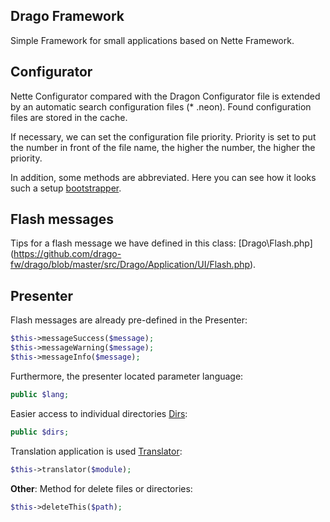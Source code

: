 ## Drago Framework
Simple Framework for small applications based on Nette Framework.

## Configurator
Nette Configurator compared with the Dragon Configurator file is extended by an automatic
search configuration files (* .neon). Found configuration files are stored in the cache.

If necessary, we can set the configuration file priority. Priority is set to put the number
in front of the file name, the higher the number, the higher the priority.

In addition, some methods are abbreviated. Here you can see how it looks such a setup
[bootstrapper](https://github.com/drago-fw/skeleton/blob/master/app/booter.php).


## Flash messages
Tips for a flash message we have defined in this class: [Drago\Flash.php]
(https://github.com/drago-fw/drago/blob/master/src/Drago/Application/UI/Flash.php).


## Presenter
Flash messages are already pre-defined in the Presenter:
```php
$this->messageSuccess($message);
$this->messageWarning($message);
$this->messageInfo($message);
```

Furthermore, the presenter located parameter language:
```php
public $lang;
```

Easier access to individual directories [Dirs](https://github.com/drago-fw/dirs):
```php
public $dirs;
```

Translation application is used [Translator](https://github.com/drago-fw/translator):
```php
$this->translator($module);
```

**Other**: Method for delete files or directories:
```php
$this->deleteThis($path);
```

